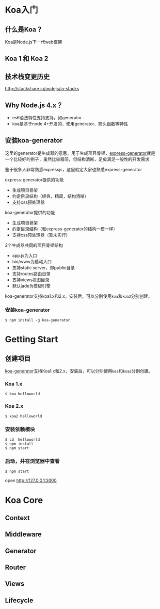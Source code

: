 # Koa入门


## 什么是Koa？

Koa是Node.js下一代web框架

## Koa 1 和 Koa 2



## 技术栈变更历史

http://stackshare.io/nodejs/in-stacks


## Why Node.js 4.x？

- es6语法特性支持支持，如generator
- koa是基于node 4+开发的，使用generator、箭头函数等特性

## 安装koa-generator

这里的generator是生成器的意思，用于生成项目骨架，[express-generator](https://github.com/expressjs/generator)就是一个比较好的例子，虽然比较精简，但结构清晰，足矣满足一般性的开发需求

鉴于很多人非常熟悉expressjs，这里假定大家也熟悉express-generator

express-generator提供的功能

- 生成项目骨架
- 约定目录结构（经典，精简，结构清晰）
- 支持css预处理器

koa-generator提供的功能

- 生成项目骨架
- 约定目录结构（和express-generator的结构一模一样）
- 支持css预处理器（暂未实行）

2个生成器共同的项目骨架结构

- app.js为入口
- bin/www为启动入口
- 支持static server，即public目录
- 支持routes路由目录
- 支持views视图目录
- 默认jade为模板引擎

koa-generator支持koa1.x和2.x，安装后，可以分别使用`koa`和`koa2`分别创建。

### 安装koa-generator

```shell
$ npm install -g koa-generator
```

# Getting Start

## 创建项目

[koa-generator](github.com/base-n/koa-generator)支持Koa1.x和2.x，安装后，可以分别使用`koa`和`koa2`分别创建。

### Koa 1.x

```shell
$ koa helloworld
```

### Koa 2.x

```shell
$ koa2 helloworld
```

### 安装依赖模块

```shell
$ cd  helloworld
$ npm install
$ npm start
```
### 启动，并在浏览器中查看

```shell
$ npm start
```

open http://127.0.0.1:3000


# Koa Core

## Context

## Middleware

## Generator

## Router

## Views

## Lifecycle

